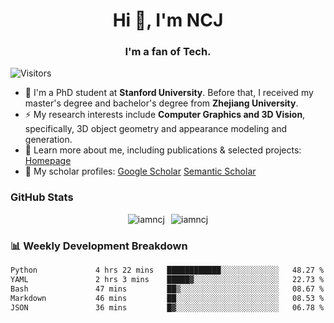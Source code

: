 <h1 align="center">Hi 👋, I'm NCJ</h1>
<h3 align="center">I'm a fan of Tech.</h3>

![Visitors](https://visitor-badge.laobi.icu/badge?page_id=iamNCJ)

- 🌱 I'm a PhD student at **Stanford University**. Before that, I received my master's degree and bachelor's degree from **Zhejiang University**.
- ⚡ My research interests include **Computer Graphics and 3D Vision**, specifically, 3D object geometry and appearance modeling and generation.
- 🚀 Learn more about me, including publications & selected projects: [Homepage](https://www.chong-zeng.com)
- 📖 My scholar profiles: [Google Scholar](https://scholar.google.com/citations?user=4dID7zIAAAAJ) [Semantic Scholar](https://www.semanticscholar.org/author/Chong-Zeng/2223946708)

</p>

<h3 align="left">GitHub Stats</h3>

<div style="display: flex; gap: 10px; justify-content: center; align-items: center;">
  <img src="https://github-readme-stats.vercel.app/api?username=iamncj&show_icons=true&locale=en" alt="iamncj" />
  <img src="https://github-readme-streak-stats-omega-eight.vercel.app/?user=iamncj&card_width=467" alt="iamncj" />
</div>

<h3 align="left">📊 Weekly Development Breakdown</h3>

<!--START_SECTION:waka-->

```txt
Python             4 hrs 22 mins   ████████████░░░░░░░░░░░░░   48.27 %
YAML               2 hrs 3 mins    █████▓░░░░░░░░░░░░░░░░░░░   22.73 %
Bash               47 mins         ██▒░░░░░░░░░░░░░░░░░░░░░░   08.67 %
Markdown           46 mins         ██░░░░░░░░░░░░░░░░░░░░░░░   08.53 %
JSON               36 mins         █▓░░░░░░░░░░░░░░░░░░░░░░░   06.78 %
```

<!--END_SECTION:waka-->
